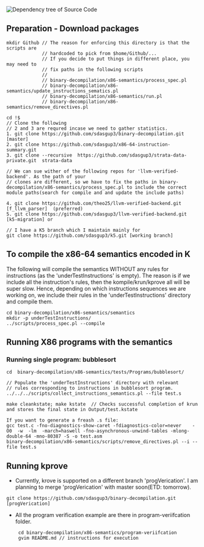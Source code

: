 ![Dependency tree of Source Code](https://github.com/sdasgup3/binary-decompilation/blob/master/x86-semantics/docs/reports/import_graph.png)

## Preparation - Download packages
```
mkdir Github // The reason for enforcing this directory is that the scripts are
             // hardcoded to pick from $home/Github/...
             // If you decide to put things in different place, you may need to
             // fix paths in the following scripts
             //
             // binary-decompilation/x86-semantics/process_spec.pl
             // binary-decompilation/x86-semantics/update_instructions_sematics.pl
             // binary-decompilation/x86-semantics/run.pl
             // binary-decompilation/x86-semantics/remove_directives.pl

cd !$
// Clone the following
// 2 and 3 are requred incase we need to gather statistics.
1. git clone https://github.com/sdasgup3/binary-decompilation.git [master]
2. git clone https://github.com/sdasgup3/x86-64-instruction-summary.git    
3. git clone --recursive  https://github.com/sdasgup3/strata-data-private.git  strata-data

// We can sue wither of the following repos for 'llvm-verified-backend'. As the path of your
// clones are different, so we have to fix the paths in binary-decompilation/x86-semantics/process_spec.pl to include the correct module paths(search for compile and and update the include paths)

4. git clone https://github.com/theo25/llvm-verified-backend.git [f_llvm_parser]  (preferred)
5. git clone https://github.com/sdasgup3/llvm-verified-backend.git [k5-migration] or 

// I have a K5 branch which I maintain mainly for
git clone https://github.com/sdasgup3/k5.git [working branch]

```

## To compile the x86-64 semantics encoded in K
The following will compile the semantics WITHOUT any rules for instructions (as the 'underTestInstructions' is empty). 
The reason is if we include all the instruction's rules, then the kompile/krun/kprove all will be
super slow. Hence, depending on which instructions sequences we are working on, we
include their rules in the 'underTestInstructions' directory and compile them.
```
cd binary-decompilation/x86-semantics/semantics
mkdir -p underTestInstructions/
../scripts/process_spec.pl --compile
```

## Running X86 programs with the semantics

### Running single program: bubblesort 
```
cd  binary-decompilation/x86-semantics/tests/Programs/bubblesort/

// Populate the 'underTestInstructions' directory with relevant
// rules corresponding to instructions in bubblesort program.
../../../scripts/collect_instructions_semantics.pl --file test.s

make cleankstate; make kstate  // Checks successful completion of krun and stores the final state in Output/test.kstate

If you want to generate a freash .s file:
gcc test.c -fno-diagnostics-show-caret -fdiagnostics-color=never    -O0  -w  -lm  -march=haswell -fno-asynchronous-unwind-tables -mlong-double-64 -mno-80387 -S -o test.asm
binary-decompilation/x86-semantics/scripts/remove_directives.pl --i --file test.s 
```


## Running kprove
 - Currently, krove is supported on a different branch 'progVerication'. I am planning to merge 'progVerication' with master soon(ETD: tomorrow).
  ```
  git clone https://github.com/sdasgup3/binary-decompilation.git [progVerication]

  ```
 - All the program verification example are there in program-veriifcation
   folder.
   ```
    cd binary-decompilation/x86-semantics/program-veriifcation
    gvim README.md // instructions for execution
   ```
